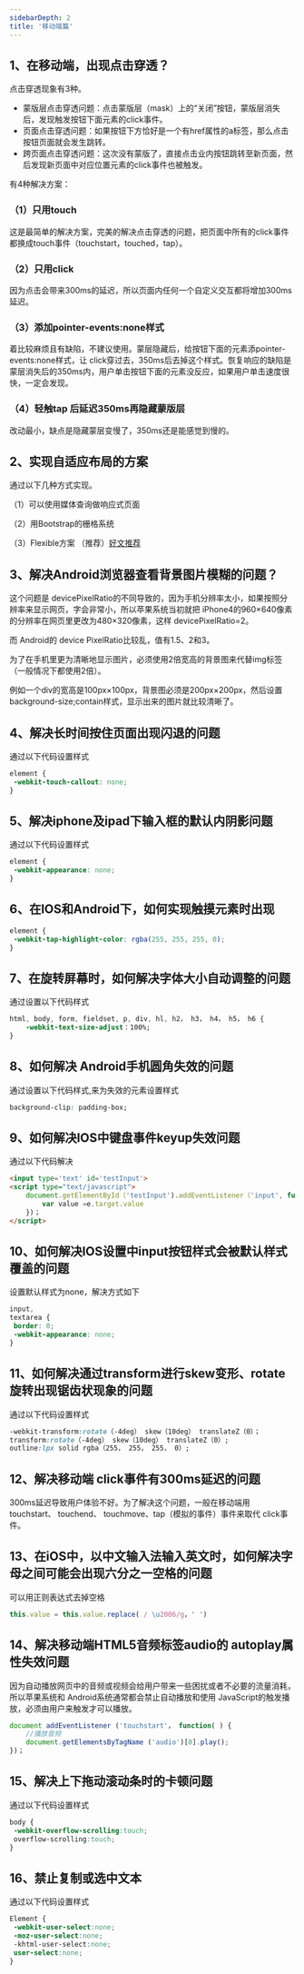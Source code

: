 ```yaml
---
sidebarDepth: 2
title: '移动端篇'
---
```


## 1、在移动端，出现点击穿透？
点击穿透现象有3种。
- 蒙版层点击穿透问题：点击蒙版层（mask）上的“关闭”按钮，蒙版层消失后，发现触发按钮下面元素的click事件。
- 页面点击穿透问题：如果按钮下方恰好是一个有href属性的a标签，那么点击按钮页面就会发生跳转。
- 跨页面点击穿透问题：这次没有蒙版了，直接点击业内按钮跳转至新页面，然后发现新页面中对应位置元素的click事件也被触发。

有4种解决方案：

### （1）只用touch
这是最简单的解决方案，完美的解决点击穿透的问题，把页面中所有的click事件都换成touch事件（touchstart，touched，tap）。

### （2）只用click
因为点击会带来300ms的延迟，所以页面内任何一个自定义交互都将增加300ms延迟。

### （3）添加pointer-events:none样式
着比较麻烦且有缺陷，不建议使用。蒙层隐藏后，给按钮下面的元素添pointer-events:none样式，让 click穿过去，350ms后去掉这个样式。恢复响应的缺陷是蒙层消失后的350ms内，用户单击按钮下面的元素没反应，如果用户单击速度很快，一定会发现。

### （4）轻触tap 后延迟350ms再隐藏蒙版层
改动最小，缺点是隐藏蒙层变慢了，350ms还是能感觉到慢的。

## 2、实现自适应布局的方案

通过以下几种方式实现。

（1）可以使用媒体查询做响应式页面

（2）用Bootstrap的栅格系统

（3）Flexible方案 （推荐）[好文推荐](https://juejin.cn/post/6894044091836563469#heading-2)

## 3、解决Android浏览器查看背景图片模糊的问题？
这个问题是 devicePixelRatio的不同导致的，因为手机分辨率太小，如果按照分辨率来显示网页，字会非常小，所以苹果系统当初就把 iPhone4的960×640像素的分辨率在网页里更改为480×320像素，这样 devicePixelRatio=2。

而 Android的 device PixelRatio比较乱，值有1.5、2和3。

为了在手机里更为清晰地显示图片，必须使用2倍宽高的背景图来代替img标签（一般情况下都使用2倍）。

例如一个div的宽高是100px×100px，背景图必须是200px×200px，然后设置 background-size;contain样式，显示出来的图片就比较清晰了。

## 4、解决长时间按住页面出现闪退的问题
通过以下代码设置样式
```css
element {
 -webkit-touch-callout: none;
}
```

## 5、解决iphone及ipad下输入框的默认内阴影问题
通过以下代码设置样式
```css
element {
 -webkit-appearance: none;
}
```

## 6、在IOS和Android下，如何实现触摸元素时出现
```css
element {
 -webkit-tap-highlight-color: rgba(255, 255, 255, 0);
}
```

## 7、在旋转屏幕时，如何解决字体大小自动调整的问题
通过设置以下代码样式
```css
html, body, form, fieldset, p, div, hl, h2， h3， h4， h5， h6 {
	-webkit-text-size-adjust：100%;
}
```

## 8、如何解决 Android手机圆角失效的问题
通过设置以下代码样式,来为失效的元素设置样式
```css
background-clip: padding-box;
```

## 9、如何解决IOS中键盘事件keyup失效问题
通过以下代码解决
```html
<input type='text' id='testInput'>
<script type="text/javascript">
	document.getElementById（'testInput').addEventListener（'input', function(e){
        var value =e.target.value
    })；
</script>
```

## 10、如何解决IOS设置中input按钮样式会被默认样式覆盖的问题
设置默认样式为none，解决方式如下
```css
input,
textarea {
 border: 0;
 -webkit-appearance: none;
}
```

## 11、如何解决通过transform进行skew变形、rotate旋转出现锯齿状现象的问题
通过以下代码设置样式
```css
-webkit-transform:rotate（-4deg） skew（10deg） translateZ（0）；
transform:rotate（-4deg） skew（10deg） translateZ（0）;
outline:lpx solid rgba（255， 255， 255， 0）;
```

## 12、解决移动端 click事件有300ms延迟的问题
300ms延迟导致用户体验不好。为了解决这个问题，一般在移动端用 touchstart、 touchend、 touchmove、tap（模拟的事件）事件来取代 click事件。

## 13、在iOS中，以中文输入法输入英文时，如何解决字母之间可能会出现六分之一空格的问题
可以用正则表达式去掉空格
```js
this.value = this.value.replace( / \u2006/g，' ')
```
## 14、解决移动端HTML5音频标签audio的 autoplay属性失效问题
因为自动播放网页中的音频或视频会给用户带来一些困扰或者不必要的流量消耗，所以苹果系统和 Android系统通常都会禁止自动播放和使用 JavaScript的触发播放，必须由用户来触发才可以播放。
```js
document addEventListener ('touchstart'， function( ) {
    //播放音频
    document.getElementsByTagName ('audio')[0].play();
})；
```

## 15、解决上下拖动滚动条时的卡顿问题
通过以下代码设置样式
```css
body {
 -webkit-overflow-scrolling:touch;
 overflow-scrolling:touch;
}
```

## 16、禁止复制或选中文本
通过以下代码设置样式
```css
Element {
 -webkit-user-select:none;
 -moz-user-select:none;
 -khtml-user-select:none;
 user-select:none;
}
```




